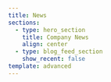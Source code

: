 ```yaml
---
title: News
sections:
  - type: hero_section
    title: Company News
    align: center
  - type: blog_feed_section
    show_recent: false
template: advanced
---
```

